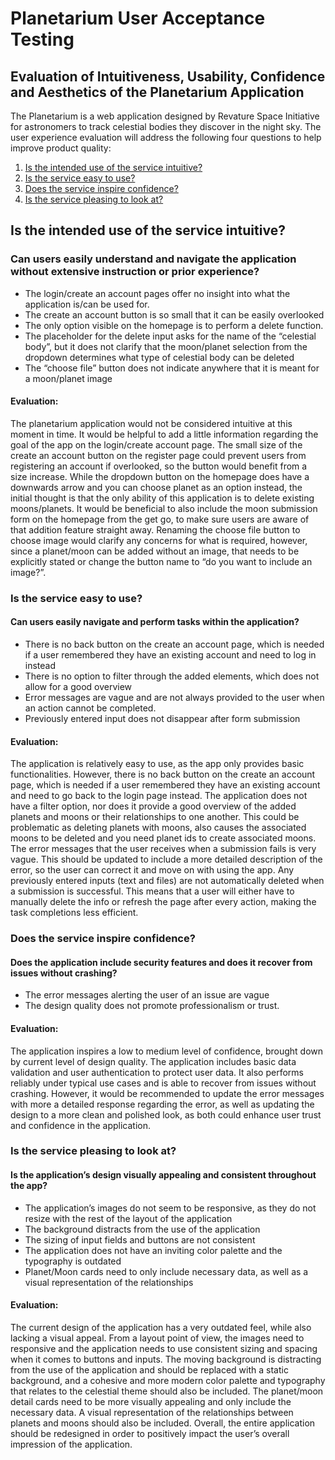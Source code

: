 # Planetarium User Acceptance Testing

## Evaluation of Intuitiveness, Usability, Confidence and Aesthetics of the Planetarium Application

The Planetarium is a web application designed by Revature Space Initiative for astronomers to track celestial bodies they discover in the night sky. The user experience evaluation will address the following four questions to help improve product quality:

1. [Is the intended use of the service intuitive?](#is-the-intended-use-of-the-service-intuitive)
2. [Is the service easy to use?](#is-the-service-easy-to-use)
3. [Does the service inspire confidence?](#does-the-service-inspire-confidence)
4. [Is the service pleasing to look at?](#is-the-service-pleasing-to-look-at)

## Is the intended use of the service intuitive?

### Can users easily understand and navigate the application without extensive instruction or prior experience?

- The login/create an account pages offer no insight into what the application is/can be used for.
- The create an account button is so small that it can be easily overlooked
- The only option visible on the homepage is to perform a delete function.
- The placeholder for the delete input asks for the name of the “celestial body”, but it does not clarify that the moon/planet selection from the dropdown determines what type of celestial body can be deleted
- The “choose file” button does not indicate anywhere that it is meant for a moon/planet image

#### Evaluation:

The planetarium application would not be considered intuitive at this moment in time. It would be helpful to add a little information regarding the goal of the app on the login/create account page. The small size of the create an account button on the register page could prevent users from registering an account if overlooked, so the button would benefit from a size increase. While the dropdown button on the homepage does have a downwards arrow and you can choose planet as an option instead, the initial thought is that the only ability of this application is to delete existing moons/planets. It would be beneficial to also include the moon submission form on the homepage from the get go, to make sure users are aware of that addition feature straight away. Renaming the choose file button to choose image would clarify any concerns for what is required, however, since a planet/moon can be added without an image, that needs to be explicitly stated or change the button name to “do you want to include an image?”.

### Is the service easy to use?

#### Can users easily navigate and perform tasks within the application?

- There is no back button on the create an account page, which is needed if a user remembered they have an existing account and need to log in instead
- There is no option to filter through the added elements, which does not allow for a good overview
- Error messages are vague and are not always provided to the user when an action cannot be completed.
- Previously entered input does not disappear after form submission

#### Evaluation:

The application is relatively easy to use, as the app only provides basic functionalities. However, there is no back button on the create an account page, which is needed if a user remembered they have an existing account and need to go back to the login page instead. The application does not have a filter option, nor does it provide a good overview of the added planets and moons or their relationships to one another. This could be problematic as deleting planets with moons, also causes the associated moons to be deleted and you need planet ids to create associated moons. The error messages that the user receives when a submission fails is very vague. This should be updated to include a more detailed description of the error, so the user can correct it and move on with using the app. Any previously entered inputs (text and files) are not automatically deleted when a submission is successful. This means that a user will either have to manually delete the info or refresh the page after every action, making the task completions less efficient.

### Does the service inspire confidence?

#### Does the application include security features and does it recover from issues without crashing?

- The error messages alerting the user of an issue are vague
- The design quality does not promote professionalism or trust.

#### Evaluation:

The application inspires a low to medium level of confidence, brought down by current level of design quality. The application includes basic data validation and user authentication to protect user data. It also performs reliably under typical use cases and is able to recover from issues without crashing. However, it would be recommended to update the error messages with more a detailed response regarding the error, as well as updating the design to a more clean and polished look, as both could enhance user trust and confidence in the application.

### Is the service pleasing to look at?

#### Is the application’s design visually appealing and consistent throughout the app?

- The application’s images do not seem to be responsive, as they do not resize with the rest of the layout of the application
- The background distracts from the use of the application
- The sizing of input fields and buttons are not consistent
- The application does not have an inviting color palette and the typography is outdated
- Planet/Moon cards need to only include necessary data, as well as a visual representation of the relationships

#### Evaluation:

The current design of the application has a very outdated feel, while also lacking a visual appeal. From a layout point of view, the images need to responsive and the application needs to use consistent sizing and spacing when it comes to buttons and inputs. The moving background is distracting from the use of the application and should be replaced with a static background, and a cohesive and more modern color palette and typography that relates to the celestial theme should also be included. The planet/moon detail cards need to be more visually appealing and only include the necessary data. A visual representation of the relationships between planets and moons should also be included. Overall, the entire application should be redesigned in order to positively impact the user’s overall impression of the application.
